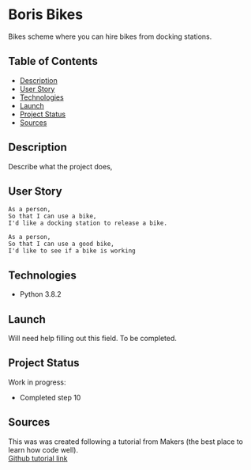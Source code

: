 # Boris Bikes

Bikes scheme where you can hire bikes from docking stations.

## Table of Contents

* [Description](#description)
* [User Story](#user_story)
* [Technologies](#technologies)
* [Launch](#launch)
* [Project Status](#project-status)
* [Sources](#sources)

## Description

Describe what the project does, 

## User Story

```
As a person,
So that I can use a bike,
I'd like a docking station to release a bike.
```
```
As a person,
So that I can use a good bike,
I'd like to see if a bike is working
```

## Technologies

* Python 3.8.2

## Launch

Will need help filling out this field. To be completed.

## Project Status

Work in progress:

* Completed step 10

## Sources

This was was created following a tutorial from Makers (the best place to learn how code well).  
[Github tutorial link](https://github.com/makersacademy/course/blob/master/boris_bikes/0_challenge_map.md)
